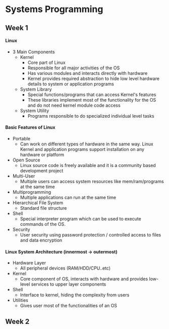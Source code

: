 # Systems Programming


## Week 1


#### Linux
- 3 Main Components
  - Kernel
    - Core part of Linux
    - Responsible for all major activities of the OS
    - Has various modules and interacts directly with hardware
    - Kernel provides required abstraction to hide low level hardware details to system or application programs
  - System Library
    - Special functions/programs that can access Kernel's features
    - These libraries implement most of the functionality for the OS and do not need kernel module code access
  - System Utility
    - Programs responsible to do specialized individual level tasks

#### Basic Features of Linux
- Portable
  - Can work on different types of hardware in the same way. Linux Kernel and application programs support installation on any hardware or platform
- Open Source
  - Linux source code is freely available and it is a community based development project
- Multi-User
  - Multiple users can access system resources like mem/ram/programs at the same time
- Multiprogramming
  - Multiple applications can run at the same time
- Hierarchical File System
  - Standard file structure
- Shell
  - Special interpreter program which can be used to execute commands of the OS.
- Security
  - User security using password protection / controlled access to files and data encryption

#### Linux System Architecture (innermost -> outermost)
- Hardware Layer
  - All peripheral devices (RAM/HDD/CPU..etc)
- Kernel
  - Core component of OS, interacts with hardware and provides low-level services to upper layer components
- Shell
  - Interface to kernel, hiding the complexity from users
- Utilities
  - Gives user most of the functionalities of an OS


## Week 2


####
